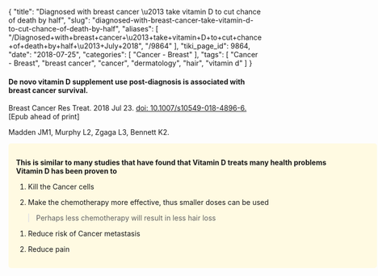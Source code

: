 {
    "title": "Diagnosed with breast cancer \u2013 take vitamin D to cut chance of death by half",
    "slug": "diagnosed-with-breast-cancer-take-vitamin-d-to-cut-chance-of-death-by-half",
    "aliases": [
        "/Diagnosed+with+breast+cancer+\u2013+take+vitamin+D+to+cut+chance+of+death+by+half+\u2013+July+2018",
        "/9864"
    ],
    "tiki_page_id": 9864,
    "date": "2018-07-25",
    "categories": [
        "Cancer - Breast"
    ],
    "tags": [
        "Cancer - Breast",
        "breast cancer",
        "cancer",
        "dermatology",
        "hair",
        "vitamin d"
    ]
}


#### De novo vitamin D supplement use post-diagnosis is associated with breast cancer survival.

Breast Cancer Res Treat. 2018 Jul 23. [doi: 10.1007/s10549-018-4896-6.](https://doi.org/10.1007/s10549-018-4896-6.) <span>[Epub ahead of print]</span>

Madden JM1, Murphy L2, Zgaga L3, Bennett K2.

<div class="border" style="background-color:#FFFAE2;padding:15px;margin:10px 0;border-radius:5px;width:700px">

 **This is similar to many studies that have found that Vitamin D treats many health problems  
Vitamin D has been proven to** 

1. Kill the Cancer cells

1. Make the chemotherapy more effective, thus smaller doses can be used

> Perhaps less chemotherapy will result in less hair loss

1. Reduce risk of Cancer metastasis

1. Reduce pain